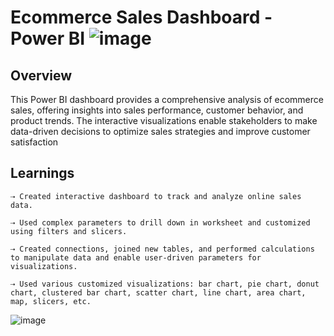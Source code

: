 # Ecommerce Sales Dashboard - Power BI ![image](https://github.com/user-attachments/assets/5ebb79d4-21fb-4980-8858-3c1e85dd8e10)



## Overview

This Power BI dashboard provides a comprehensive analysis of ecommerce sales, offering insights into sales performance, customer behavior, and product trends. The interactive visualizations enable stakeholders to make data-driven decisions to optimize sales strategies and improve customer satisfaction

## Learnings

    ⇢ Created interactive dashboard to track and analyze online sales data.
    
    ⇢ Used complex parameters to drill down in worksheet and customized using filters and slicers.
    
    ⇢ Created connections, joined new tables, and performed calculations to manipulate data and enable user-driven parameters for visualizations.
    
    ⇢ Used various customized visualizations: bar chart, pie chart, donut chart, clustered bar chart, scatter chart, line chart, area chart, map, slicers, etc.
    
![image](https://github.com/user-attachments/assets/7d0be442-c97b-4405-a231-bd1b88c4fd67)
